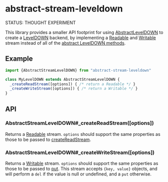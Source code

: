 abstract-stream-leveldown
=========================

STATUS: THOUGHT EXPERIMENT

This library provides a smaller API footprint for using [AbstractLevelDOWN][] to create a [LevelDOWN][] backend, by implementing a [Readable][] and [Writable][] stream instead of all of the [abstract LevelDOWN methods][].

Example
-------

```javascript
import {AbstractStreamLevelDOWN} from "abstract-stream-leveldown"

class MyLevelDOWN extends AbstractStreamLevelDOWN {
  _createReadStream([options]) { /* return a Readable */ }
  _createWriteStream([options]) { /* return a Writable */ }
}
```

API
---

### AbstractStreamLevelDOWN#_createReadStream([options])

Returns a [Readable][] stream. `options` should support the same properties as those to be passed to [createReadStream][].

### AbstractStreamLevelDOWN#_createWriteStream([options])

Returns a [Writable][] stream. `options` should support the same properties as those to be passed to [put][]. This stream accepts `{key, value}` objects, and will perform a `del` if the value is null or undefined, and a `put` otherwise.

[AbstractLevelDOWN]: https://github.com/rvagg/abstract-leveldown
[LevelDOWN]: https://github.com/rvagg/node-leveldown
[Readable]: https://iojs.org/api/stream.html#stream_class_stream_readable
[Writable]: https://iojs.org/api/stream.html#stream_class_stream_writable
[abstract LevelDOWN methods]: https://github.com/rvagg/abstract-leveldown#extensible-api
[createReadStream]: https://github.com/rvagg/node-levelup#createReadStream
[put]: https://github.com/rvagg/node-levelup#put
